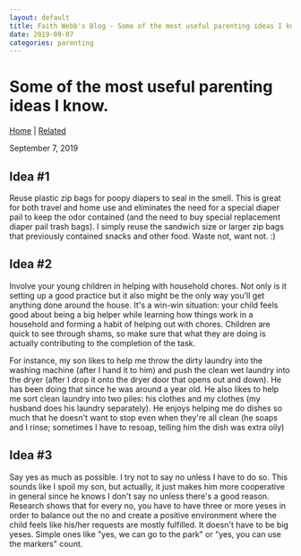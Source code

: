 ```yaml
---
layout: default
title: Faith Webb's Blog - Some of the most useful parenting ideas I know.
date: 2019-09-07
categories: parenting
---
```


# Some of the most useful parenting ideas I know.

[Home](/) | [Related](./)

September 7, 2019

## Idea #1

Reuse plastic zip bags for poopy diapers to seal in the smell.
This is great for both travel and home use and eliminates the need for a special diaper pail to keep the odor contained
(and the need to buy special replacement diaper pail trash bags).
I simply reuse the sandwich size or larger zip bags that previously contained snacks and other food.
Waste not, want not. :)

## Idea #2
Involve your young children in helping with household chores.
Not only is it setting up a good practice but it also might be the only way you'll get anything done around the house.
It's a win-win situation:
your child feels good about being a big helper while learning how things work in a household and forming a habit of helping out with chores.
Children are quick to see through shams,
so make sure that what they are doing is actually contributing to the completion of the task. 

For instance, my son likes to help me throw the dirty laundry into the washing machine
(after I hand it to him) and push the clean wet laundry into the dryer
(after I drop it onto the dryer door that opens out and down).
He has been doing that since he was around a year old.
He also likes to help me sort clean laundry into two piles:
his clothes and my clothes (my husband does his laundry separately).
He enjoys helping me do dishes so much that he doesn't want to stop even when they're all clean
(he soaps and I rinse;
sometimes I have to resoap, telling him the dish was extra oily)

## Idea #3
Say yes as much as possible.
I try not to say no unless I have to do so.
This sounds like I spoil my son, but actually, it just makes him more cooperative in general since he knows I don't say no unless there's a good reason.
Research shows that for every no, you have to have three or more yeses in order to balance out the no and create a positive environment where the child feels like his/her requests are mostly fulfilled.
It doesn't have to be big yeses.
Simple ones like "yes, we can go to the park" or "yes, you can use the markers" count.
